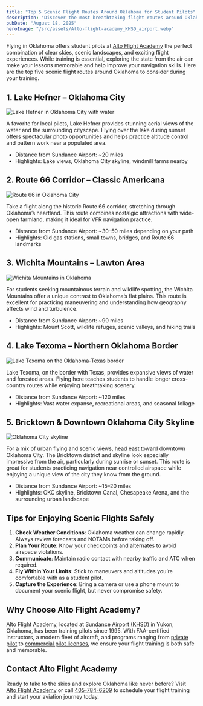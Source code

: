 ```yaml
---
title: "Top 5 Scenic Flight Routes Around Oklahoma for Student Pilots"
description: "Discover the most breathtaking flight routes around Oklahoma for student pilots at Alto Flight Academy. Enjoy stunning views while learning to fly safely!"
pubDate: "August 18, 2025"
heroImage: "/src/assets/Alto-flight-academy_KHSD_airport.webp"
---
```


Flying in Oklahoma offers student pilots at [Alto Flight Academy](https://altoflight.com/) the perfect combination of clear skies, scenic landscapes, and exciting flight experiences. While training is essential, exploring the state from the air can make your lessons memorable and help improve your navigation skills. Here are the top five scenic flight routes around Oklahoma to consider during your training.

## **1. Lake Hefner – Oklahoma City**

![Lake Hefner in Oklahoma City with water](/blog/Sailing_Lake_Hefner_1.webp)

A favorite for local pilots, Lake Hefner provides stunning aerial views of the water and the surrounding cityscape. Flying over the lake during sunset offers spectacular photo opportunities and helps practice altitude control and pattern work near a populated area.

- Distance from Sundance Airport: ~20 miles
- Highlights: Lake views, Oklahoma City skyline, windmill farms nearby

## **2. Route 66 Corridor – Classic Americana**

![Route 66 in Oklahoma City](/blog/tamas-szedlak-8_bgXi-MmH8-unsplash.webp)

Take a flight along the historic Route 66 corridor, stretching through Oklahoma’s heartland. This route combines nostalgic attractions with wide-open farmland, making it ideal for VFR navigation practice.

- Distance from Sundance Airport: ~30–50 miles depending on your path
- Highlights: Old gas stations, small towns, bridges, and Route 66 landmarks

## **3. Wichita Mountains – Lawton Area**

![Wichita Mountains in Oklahoma](/blog/wichita-mountains-byway-road-traveling-up-mount-scott-fd890b.webp)

For students seeking mountainous terrain and wildlife spotting, the Wichita Mountains offer a unique contrast to Oklahoma’s flat plains. This route is excellent for practicing maneuvering and understanding how geography affects wind and turbulence.

- Distance from Sundance Airport: ~90 miles
- Highlights: Mount Scott, wildlife refuges, scenic valleys, and hiking trails

## **4. Lake Texoma – Northern Oklahoma Border**

![Lake Texoma on the Oklahoma-Texas border](/blog/Lake-texoma.webp)

Lake Texoma, on the border with Texas, provides expansive views of water and forested areas. Flying here teaches students to handle longer cross-country routes while enjoying breathtaking scenery.

- Distance from Sundance Airport: ~120 miles
- Highlights: Vast water expanse, recreational areas, and seasonal foliage

## **5. Bricktown & Downtown Oklahoma City Skyline**

![Oklahoma City skyline](/blog/Skyline_oklahoma_city_1.webp)

For a mix of urban flying and scenic views, head east toward downtown Oklahoma City. The Bricktown district and skyline look especially impressive from the air, particularly during sunrise or sunset. This route is great for students practicing navigation near controlled airspace while enjoying a unique view of the city they know from the ground.

- Distance from Sundance Airport: ~15–20 miles
- Highlights: OKC skyline, Bricktown Canal, Chesapeake Arena, and the surrounding urban landscape

## **Tips for Enjoying Scenic Flights Safely**

1. **Check Weather Conditions**: Oklahoma weather can change rapidly. Always review forecasts and NOTAMs before taking off.
2. **Plan Your Route**: Know your checkpoints and alternates to avoid airspace violations.
3. **Communicate**: Maintain radio contact with nearby traffic and ATC when required.
4. **Fly Within Your Limits**: Stick to maneuvers and altitudes you’re comfortable with as a student pilot.
5. **Capture the Experience**: Bring a camera or use a phone mount to document your scenic flight, but never compromise safety.

## **Why Choose Alto Flight Academy?**

Alto Flight Academy, located at [Sundance Airport (KHSD)](https://altoflight.com/about/our-location/) in Yukon, Oklahoma, has been training pilots since 1995. With FAA-certified instructors, a modern fleet of aircraft, and programs ranging from [private pilot](https://altoflight.com/flight-training/private-pilot/) to [commercial pilot licenses](https://altoflight.com/flight-training/commercial-pilot/), we ensure your flight training is both safe and memorable.

## **Contact Alto Flight Academy**

Ready to take to the skies and explore Oklahoma like never before? Visit [Alto Flight Academy](https://altoflight.com/) or call [405-784-6209](tel:405-784-6209) to schedule your flight training and start your aviation journey today.

